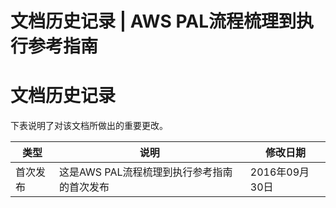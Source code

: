 # 文档历史记录 | AWS PAL流程梳理到执行参考指南

# 文档历史记录

下表说明了对该文档所做出的重要更改。

类型 | 说明 | 修改日期  
---|---|---  
首次发布 | 这是AWS PAL流程梳理到执行参考指南的首次发布 | 2016年09月30日